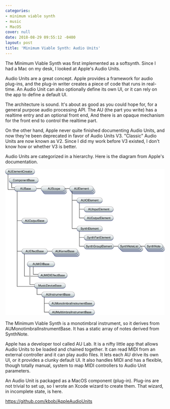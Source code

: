 ```yaml
---
categories:
- minimum viable synth
- music
- MacOS
cover: null
date: 2018-08-29 09:55:12 -0400
layout: post
title: 'Minimum Viable Synth: Audio Units'
---
```

The Minimum Viable Synth was first implemented as a softsynth.  Since
I had a Mac on my desk, I looked at Apple's Audio Units.

Audio Units are a great concept.  Apple provides a framework for audio
plug-ins, and the plug-in writer creates a piece of code that runs in
real-time.  An Audio Unit can also optionally define its own UI, or it
can rely on the app to define a default UI.

The architecture is sound.  It's about as good as you could hope for,
for a general purpose audio processing API.  The AU (the part you
write) has a realtime entry and an optional front end, And there is an
opaque mechanism for the front end to control the realtime part.

On the other hand, Apple never quite finished documenting Audio Units,
and now they're been deprecated in favor of Audio Units V3.  "Classic"
Audio Units are now known as V2.  Since I did my work before V3
existed, I don't know how or whether V3 is better.

Audio Units are categorized in a hierarchy.  Here is the diagram from
Apple's documentation.

![AU Class Hierarchy](/images/au_class_hierarchy.jpg)

The Minimum Viable Synth is a monotimbral instrument, so it derives
from AUMonotimbralInstrumentBase.  It has a static array of notes
derived from SynthNote.

Apple has a developer tool called AU Lab.  It is a nifty little app
that allows Audio Units to be loaded and chained together.  It can
read MIDI from an external controller and it can play audio files.
It lets each AU drive its own UI, or it provides a clunky default UI.
It also handles MIDI and has a flexible, though totally manual, system
to map MIDI controllers to Audio Unit parameters.

An Audio Unit is packaged as a MacOS component (plug-in).  Plug-ins
are not trivial to set up, so I wrote an Xcode wizard to create them.
That wizard, in incomplete state, is here.

https://github.com/kbob/AppleAudioUnits
